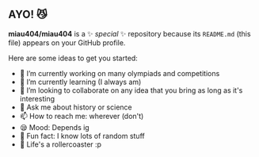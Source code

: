 ## AYO! 😼

**miau404/miau404** is a ✨ _special_ ✨ repository because its `README.md` (this file) appears on your GitHub profile.

Here are some ideas to get you started:

- 🔭 I’m currently working on many olympiads and competitions 
- 🌸 I’m currently learning (I always am)
- 🌌 I’m looking to collaborate on any idea that you bring as long as it's interesting
- 💬 Ask me about history or science
- 📫 How to reach me: wherever (don't)
- 😪 Mood: Depends ig 
- 🎯 Fun fact: I know lots of random stuff
- 🎡 Life's a rollercoaster :p 


